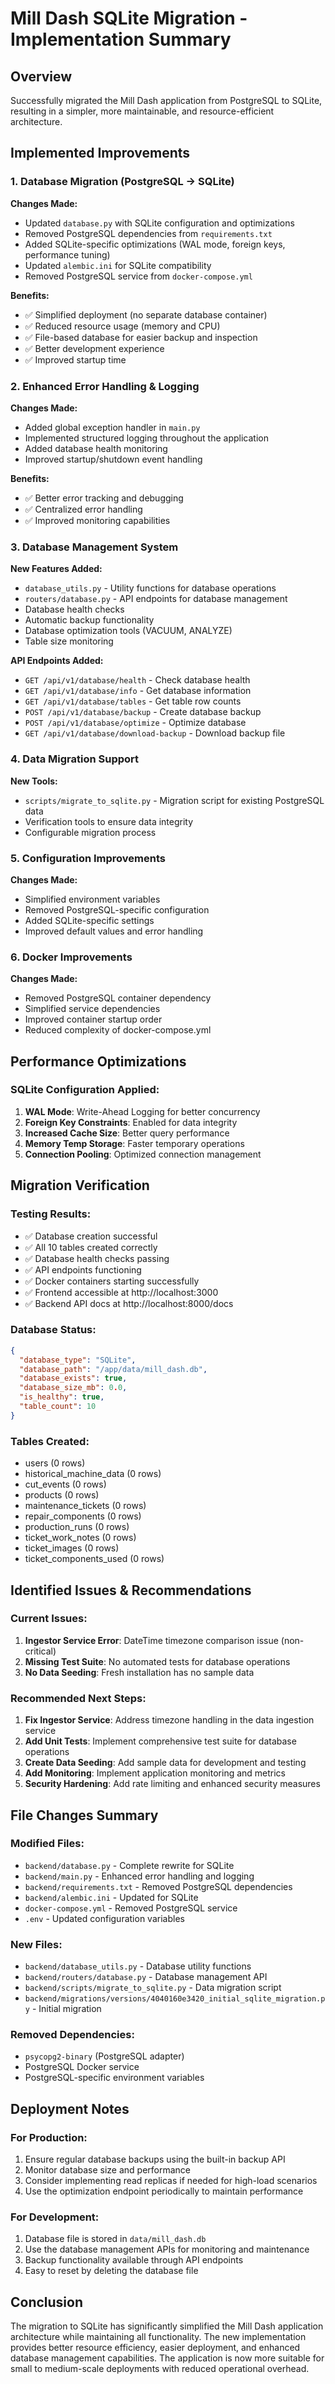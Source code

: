 # Mill Dash SQLite Migration - Implementation Summary

## Overview
Successfully migrated the Mill Dash application from PostgreSQL to SQLite, resulting in a simpler, more maintainable, and resource-efficient architecture.

## Implemented Improvements

### 1. Database Migration (PostgreSQL → SQLite)

**Changes Made:**
- Updated `database.py` with SQLite configuration and optimizations
- Removed PostgreSQL dependencies from `requirements.txt`
- Added SQLite-specific optimizations (WAL mode, foreign keys, performance tuning)
- Updated `alembic.ini` for SQLite compatibility
- Removed PostgreSQL service from `docker-compose.yml`

**Benefits:**
- ✅ Simplified deployment (no separate database container)
- ✅ Reduced resource usage (memory and CPU)
- ✅ File-based database for easier backup and inspection
- ✅ Better development experience
- ✅ Improved startup time

### 2. Enhanced Error Handling & Logging

**Changes Made:**
- Added global exception handler in `main.py`
- Implemented structured logging throughout the application
- Added database health monitoring
- Improved startup/shutdown event handling

**Benefits:**
- ✅ Better error tracking and debugging
- ✅ Centralized error handling
- ✅ Improved monitoring capabilities

### 3. Database Management System

**New Features Added:**
- `database_utils.py` - Utility functions for database operations
- `routers/database.py` - API endpoints for database management
- Database health checks
- Automatic backup functionality
- Database optimization tools (VACUUM, ANALYZE)
- Table size monitoring

**API Endpoints Added:**
- `GET /api/v1/database/health` - Check database health
- `GET /api/v1/database/info` - Get database information
- `GET /api/v1/database/tables` - Get table row counts
- `POST /api/v1/database/backup` - Create database backup
- `POST /api/v1/database/optimize` - Optimize database
- `GET /api/v1/database/download-backup` - Download backup file

### 4. Data Migration Support

**New Tools:**
- `scripts/migrate_to_sqlite.py` - Migration script for existing PostgreSQL data
- Verification tools to ensure data integrity
- Configurable migration process

### 5. Configuration Improvements

**Changes Made:**
- Simplified environment variables
- Removed PostgreSQL-specific configuration
- Added SQLite-specific settings
- Improved default values and error handling

### 6. Docker Improvements

**Changes Made:**
- Removed PostgreSQL container dependency
- Simplified service dependencies
- Improved container startup order
- Reduced complexity of docker-compose.yml

## Performance Optimizations

### SQLite Configuration Applied:
1. **WAL Mode**: Write-Ahead Logging for better concurrency
2. **Foreign Key Constraints**: Enabled for data integrity
3. **Increased Cache Size**: Better query performance
4. **Memory Temp Storage**: Faster temporary operations
5. **Connection Pooling**: Optimized connection management

## Migration Verification

### Testing Results:
- ✅ Database creation successful
- ✅ All 10 tables created correctly
- ✅ Database health checks passing
- ✅ API endpoints functioning
- ✅ Docker containers starting successfully
- ✅ Frontend accessible at http://localhost:3000
- ✅ Backend API docs at http://localhost:8000/docs

### Database Status:
```json
{
  "database_type": "SQLite",
  "database_path": "/app/data/mill_dash.db",
  "database_exists": true,
  "database_size_mb": 0.0,
  "is_healthy": true,
  "table_count": 10
}
```

### Tables Created:
- users (0 rows)
- historical_machine_data (0 rows)
- cut_events (0 rows)
- products (0 rows)
- maintenance_tickets (0 rows)
- repair_components (0 rows)
- production_runs (0 rows)
- ticket_work_notes (0 rows)
- ticket_images (0 rows)
- ticket_components_used (0 rows)

## Identified Issues & Recommendations

### Current Issues:
1. **Ingestor Service Error**: DateTime timezone comparison issue (non-critical)
2. **Missing Test Suite**: No automated tests for database operations
3. **No Data Seeding**: Fresh installation has no sample data

### Recommended Next Steps:
1. **Fix Ingestor Service**: Address timezone handling in the data ingestion service
2. **Add Unit Tests**: Implement comprehensive test suite for database operations
3. **Create Data Seeding**: Add sample data for development and testing
4. **Add Monitoring**: Implement application monitoring and metrics
5. **Security Hardening**: Add rate limiting and enhanced security measures

## File Changes Summary

### Modified Files:
- `backend/database.py` - Complete rewrite for SQLite
- `backend/main.py` - Enhanced error handling and logging
- `backend/requirements.txt` - Removed PostgreSQL dependencies
- `backend/alembic.ini` - Updated for SQLite
- `docker-compose.yml` - Removed PostgreSQL service
- `.env` - Updated configuration variables

### New Files:
- `backend/database_utils.py` - Database utility functions
- `backend/routers/database.py` - Database management API
- `backend/scripts/migrate_to_sqlite.py` - Data migration script
- `backend/migrations/versions/4040160e3420_initial_sqlite_migration.py` - Initial migration

### Removed Dependencies:
- `psycopg2-binary` (PostgreSQL adapter)
- PostgreSQL Docker service
- PostgreSQL-specific environment variables

## Deployment Notes

### For Production:
1. Ensure regular database backups using the built-in backup API
2. Monitor database size and performance
3. Consider implementing read replicas if needed for high-load scenarios
4. Use the optimization endpoint periodically to maintain performance

### For Development:
1. Database file is stored in `data/mill_dash.db`
2. Use the database management APIs for monitoring and maintenance
3. Backup functionality available through API endpoints
4. Easy to reset by deleting the database file

## Conclusion

The migration to SQLite has significantly simplified the Mill Dash application architecture while maintaining all functionality. The new implementation provides better resource efficiency, easier deployment, and enhanced database management capabilities. The application is now more suitable for small to medium-scale deployments with reduced operational overhead.
